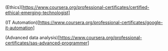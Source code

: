 (Ethics)[https://www.coursera.org/professional-certificates/certified-ethical-emerging-technologist]

(IT Automation)[https://www.coursera.org/professional-certificates/google-it-automation]

(Advanced data analysis)[https://www.coursera.org/professional-certificates/sas-advanced-programmer]
